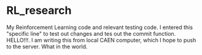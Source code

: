 # RL_research
My Reinforcement Learning code and relevant testing code. I entered this "specific line" to test out changes and tes out the commit function. HELLO!!!. I am writing this from local CAEN computer, which I hope to push to the server.
What in the world.
